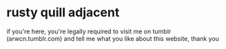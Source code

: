 # rusty quill adjacent

if you're here, you're legally required to visit me on tumblr (arwcn.tumblr.com) and tell me what you like about this website, thank you

